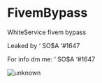 # FivemBypass
WhiteService fivem bypass

Leaked by ‘ SO$A ‘#1647


For info dm me:
‘ SO$A ‘#1647


![unknown](https://user-images.githubusercontent.com/81304944/202914619-d5862187-bef5-4f23-86eb-962c18b54bef.png)
